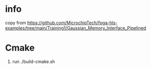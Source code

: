 # info
copy from https://github.com/MicrochipTech/fpga-hls-examples/tree/main/Training1/Gaussian_Memory_Interface_Pipelined

# Cmake
1. run ./build-cmake.sh